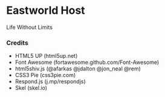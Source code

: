 # Eastworld Host

Life Without Limits

### Credits

* HTML5 UP (html5up.net)
* Font Awesome (fortawesome.github.com/Font-Awesome)
* html5shiv.js (@afarkas @jdalton @jon_neal @rem)
* CSS3 Pie (css3pie.com)
* Respond.js (j.mp/respondjs)
* Skel (skel.io)
